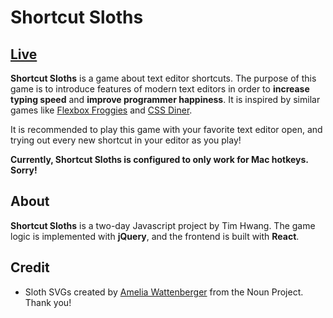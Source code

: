 Shortcut Sloths
=======

## [Live](http://timhwang21.github.io/shortcut-sloths/)

**Shortcut Sloths** is a game about text editor shortcuts. The purpose of this game is to introduce features of modern text editors in order to **increase typing speed** and **improve programmer happiness**. It is inspired by similar games like [Flexbox Froggies](http://flexboxfroggy.com) and [CSS Diner](http://flukeout.github.io/).

It is recommended to play this game with your favorite text editor open, and trying out every new shortcut in your editor as you play!

**Currently, Shortcut Sloths is configured to only work for Mac hotkeys. Sorry!**

## About

**Shortcut Sloths** is a two-day Javascript project by Tim Hwang. The game logic is implemented with **jQuery**, and the frontend is built with **React**.

## Credit

* Sloth SVGs created by [Amelia Wattenberger](https://thenounproject.com/wattenberger/) from the Noun Project. Thank you!
